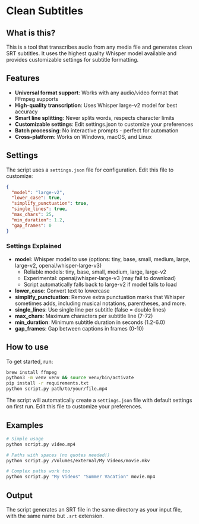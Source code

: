 # Clean Subtitles

## What is this?
This is a tool that transcribes audio from any media file and generates clean SRT subtitles. It uses the highest quality Whisper model available and provides customizable settings for subtitle formatting.

## Features
- **Universal format support**: Works with any audio/video format that FFmpeg supports
- **High-quality transcription**: Uses Whisper large-v2 model for best accuracy
- **Smart line splitting**: Never splits words, respects character limits
- **Customizable settings**: Edit settings.json to customize your preferences
- **Batch processing**: No interactive prompts - perfect for automation
- **Cross-platform**: Works on Windows, macOS, and Linux

## Settings
The script uses a `settings.json` file for configuration. Edit this file to customize:

```json
{
  "model": "large-v2",
  "lower_case": true,
  "simplify_punctuation": true,
  "single_lines": true,
  "max_chars": 25,
  "min_duration": 1.2,
  "gap_frames": 0
}
```

### Settings Explained
- **model**: Whisper model to use (options: tiny, base, small, medium, large, large-v2, openai/whisper-large-v3)
  - Reliable models: tiny, base, small, medium, large, large-v2
  - Experimental: openai/whisper-large-v3 (may fail to download)
  - Script automatically falls back to large-v2 if model fails to load
- **lower_case**: Convert text to lowercase
- **simplify_punctuation**: Remove extra punctuation marks that Whisper sometimes adds, including musical notations, parentheses, and more.
- **single_lines**: Use single line per subtitle (false = double lines)
- **max_chars**: Maximum characters per subtitle line (7-72)
- **min_duration**: Minimum subtitle duration in seconds (1.2-6.0)
- **gap_frames**: Gap between captions in frames (0-10)

## How to use
To get started, run:
```bash
brew install ffmpeg
python3 -m venv venv && source venv/bin/activate
pip install -r requirements.txt
python script.py path/to/your/file.mp4
```

The script will automatically create a `settings.json` file with default settings on first run. Edit this file to customize your preferences.

## Examples
```bash
# Simple usage
python script.py video.mp4

# Paths with spaces (no quotes needed!)
python script.py /Volumes/external/My Videos/movie.mkv

# Complex paths work too
python script.py "My Videos" "Summer Vacation" movie.mp4
```

## Output
The script generates an SRT file in the same directory as your input file, with the same name but `.srt` extension.
